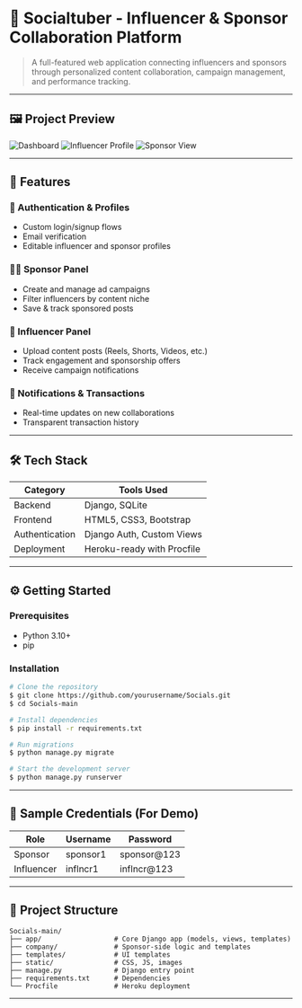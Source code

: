 # 📱 Socialtuber - Influencer & Sponsor Collaboration Platform


> A full-featured web application connecting influencers and sponsors through personalized content collaboration, campaign management, and performance tracking.

---

## 🖼️ Project Preview

![Dashboard](screenshots/dashboard.png)
![Influencer Profile](screenshots/profile.png)
![Sponsor View](screenshots/sponsor-view.png)

---

## 🚀 Features

### 🔐 Authentication & Profiles

* Custom login/signup flows
* Email verification
* Editable influencer and sponsor profiles

### 🧑‍💼 Sponsor Panel

* Create and manage ad campaigns
* Filter influencers by content niche
* Save & track sponsored posts

### 📱 Influencer Panel

* Upload content posts (Reels, Shorts, Videos, etc.)
* Track engagement and sponsorship offers
* Receive campaign notifications

### 💬 Notifications & Transactions

* Real-time updates on new collaborations
* Transparent transaction history

---

## 🛠️ Tech Stack

| Category       | Tools Used                 |
| -------------- | -------------------------- |
| Backend        | Django, SQLite             |
| Frontend       | HTML5, CSS3, Bootstrap     |
| Authentication | Django Auth, Custom Views  |
| Deployment     | Heroku-ready with Procfile |

---

## ⚙️ Getting Started

### Prerequisites

* Python 3.10+
* pip

### Installation

```bash
# Clone the repository
$ git clone https://github.com/yourusername/Socials.git
$ cd Socials-main

# Install dependencies
$ pip install -r requirements.txt

# Run migrations
$ python manage.py migrate

# Start the development server
$ python manage.py runserver
```

---

## 🧪 Sample Credentials (For Demo)

| Role       | Username | Password     |
| ---------- | -------- | ------------ |
| Sponsor    | sponsor1 | sponsor\@123 |
| Influencer | inflncr1 | inflncr\@123 |

---

## 📂 Project Structure

```
Socials-main/
├── app/                  # Core Django app (models, views, templates)
├── company/              # Sponsor-side logic and templates
├── templates/            # UI templates
├── static/               # CSS, JS, images
├── manage.py             # Django entry point
├── requirements.txt      # Dependencies
└── Procfile              # Heroku deployment
```

---
